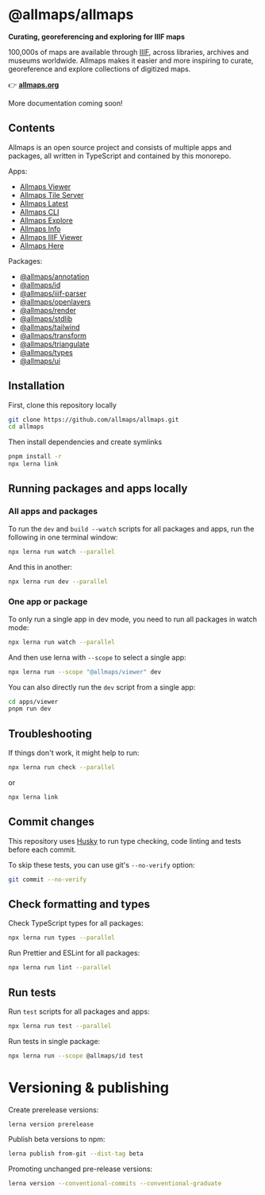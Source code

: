 # @allmaps/allmaps

**Curating, georeferencing and exploring for IIIF maps**

100,000s of maps are available through [IIIF](https://iiif.io/), across libraries, archives and museums worldwide. Allmaps makes it easier and more inspiring to curate, georeference and explore collections of digitized maps.

👉 **[allmaps.org](https://allmaps.org/)**

More documentation coming soon!

## Contents

Allmaps is an open source project and consists of multiple apps and packages, all written in TypeScript and contained by this monorepo.

Apps:

- [Allmaps Viewer](apps/viewer)
- [Allmaps Tile Server](apps/tileserver)
- [Allmaps Latest](apps/latest)
- [Allmaps CLI](apps/cli)
- [Allmaps Explore](apps/explore)
- [Allmaps Info](apps/info)
- [Allmaps IIIF Viewer](apps/iiif)
- [Allmaps Here](apps/here)

Packages:

- [@allmaps/annotation](packages/annotation)
- [@allmaps/id](packages/id)
- [@allmaps/iiif-parser](packages/iiif-parser)
- [@allmaps/openlayers](packages/openlayers)
- [@allmaps/render](packages/render)
- [@allmaps/stdlib](packages/stdlib)
- [@allmaps/tailwind](packages/tailwind)
- [@allmaps/transform](packages/transform)
- [@allmaps/triangulate](packages/triangulate)
- [@allmaps/types](packages/types)
- [@allmaps/ui](packages/ui)

## Installation

First, clone this repository locally

```sh
git clone https://github.com/allmaps/allmaps.git
cd allmaps
```

Then install dependencies and create symlinks

```sh
pnpm install -r
npx lerna link
```

## Running packages and apps locally

### All apps and packages

To run the `dev` and `build --watch` scripts for all packages and apps, run the following in one terminal window:

```sh
npx lerna run watch --parallel
```

And this in another:

```sh
npx lerna run dev --parallel
```

### One app or package

To only run a single app in dev mode, you need to run all packages in watch mode:

```sh
npx lerna run watch --parallel
```

And then use lerna with `--scope` to select a single app:

```sh
npx lerna run --scope "@allmaps/viewer" dev
```

You can also directly run the `dev` script from a single app:

```sh
cd apps/viewer
pnpm run dev
```

## Troubleshooting

If things don't work, it might help to run:

```sh
npx lerna run check --parallel
```

or

```sh
npx lerna link
```

## Commit changes

This repository uses [Husky](https://typicode.github.io/husky/) to run type checking, code linting and tests before each commit.

To skip these tests, you can use git's `--no-verify` option:

```sh
git commit --no-verify
```

## Check formatting and types

Check TypeScript types for all packages:

```sh
npx lerna run types --parallel
```

Run Prettier and ESLint for all packages:

```sh
npx lerna run lint --parallel
```

## Run tests

Run `test` scripts for all packages and apps:

```sh
npx lerna run test --parallel
```

Run tests in single package:

```sh
npx lerna run --scope @allmaps/id test
```

# Versioning & publishing

Create prerelease versions:

```sh
lerna version prerelease
```

Publish beta versions to npm:

```sh
lerna publish from-git --dist-tag beta
```

Promoting unchanged pre-release versions:

```sh
lerna version --conventional-commits --conventional-graduate
```
